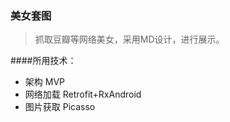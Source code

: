 ### 美女套图
> 抓取豆瓣等网络美女，采用MD设计，进行展示。

####所用技术：
- 架构
    MVP
- 网络加载
    Retrofit+RxAndroid
- 图片获取
    Picasso

